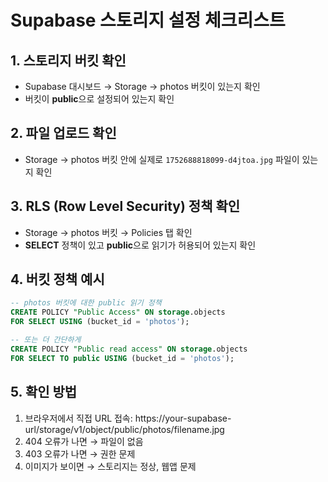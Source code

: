 # Supabase 스토리지 설정 체크리스트

## 1. 스토리지 버킷 확인
- Supabase 대시보드 → Storage → photos 버킷이 있는지 확인
- 버킷이 **public**으로 설정되어 있는지 확인

## 2. 파일 업로드 확인
- Storage → photos 버킷 안에 실제로 `1752688818099-d4jtoa.jpg` 파일이 있는지 확인

## 3. RLS (Row Level Security) 정책 확인
- Storage → photos 버킷 → Policies 탭 확인
- **SELECT** 정책이 있고 **public**으로 읽기가 허용되어 있는지 확인

## 4. 버킷 정책 예시
```sql
-- photos 버킷에 대한 public 읽기 정책
CREATE POLICY "Public Access" ON storage.objects
FOR SELECT USING (bucket_id = 'photos');

-- 또는 더 간단하게
CREATE POLICY "Public read access" ON storage.objects
FOR SELECT TO public USING (bucket_id = 'photos');
```

## 5. 확인 방법
1. 브라우저에서 직접 URL 접속: https://your-supabase-url/storage/v1/object/public/photos/filename.jpg
2. 404 오류가 나면 → 파일이 없음
3. 403 오류가 나면 → 권한 문제
4. 이미지가 보이면 → 스토리지는 정상, 웹앱 문제 